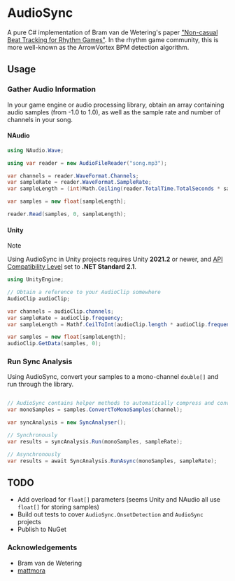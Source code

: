 # AudioSync

A pure C# implementation of Bram van de Wetering's paper ["Non-casual Beat Tracking for Rhythm Games"](https://github.com/nathanstep55/bpm-offset-detector/blob/main/original-paper/report.pdf). In the rhythm game community, this is more well-known as the ArrowVortex BPM detection algorithm.

## Usage

### Gather Audio Information

In your game engine or audio processing library, obtain an array containing audio samples (from -1.0 to 1.0), as well as the sample rate and number of channels in your song.

#### NAudio

```cs
using NAudio.Wave;

using var reader = new AudioFileReader("song.mp3");

var channels = reader.WaveFormat.Channels;
var sampleRate = reader.WaveFormat.SampleRate;
var sampleLength = (int)Math.Ceiling(reader.TotalTime.TotalSeconds * sampleRate);

var samples = new float[sampleLength];

reader.Read(samples, 0, sampleLength);
```

#### Unity

> [!NOTE]  
> Using AudioSync in Unity projects requires Unity **2021.2** or newer, and [API Compatibility Level](https://docs.unity3d.com/2021.2/Documentation/Manual/dotnetProfileSupport.html) set to **.NET Standard 2.1**.

```cs
using UnityEngine;

// Obtain a reference to your AudioClip somewhere
AudioClip audioClip;

var channels = audioClip.channels;
var sampleRate = audioClip.frequency;
var sampleLength = Mathf.CeilToInt(audioClip.length * audioClip.frequency);

var samples = new float[sampleLength];
audioClip.GetData(samples, 0);
```

### Run Sync Analysis

Using AudioSync, convert your samples to a mono-channel `double[]` and run through the library.

```cs

// AudioSync contains helper methods to automatically compress and convert your samples to a mono-channel double[]
var monoSamples = samples.ConvertToMonoSamples(channel);

var syncAnalysis = new SyncAnalyser();

// Synchronously
var results = syncAnalysis.Run(monoSamples, sampleRate);

// Asynchronously
var results = await SyncAnalysis.RunAsync(monoSamples, sampleRate);
```

## TODO

- Add overload for `float[]` parameters (seems Unity and NAudio all use `float[]` for storing samples)
- Build out tests to cover `AudioSync.OnsetDetection` and `AudioSync` projects
- Publish to NuGet

### Acknowledgements

- Bram van de Wetering
- [mattmora](https://github.com/mattmora)